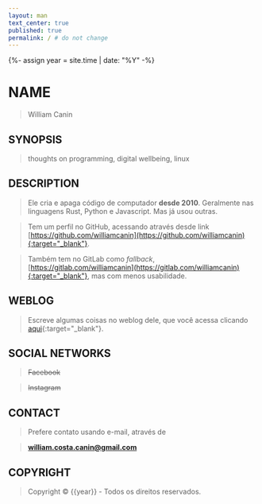 ```yaml
---
layout: man
text_center: true
published: true
permalink: / # do not change
---
```


{%- assign year = site.time | date: "%Y" -%}

# NAME

> William Canin

## SYNOPSIS

> thoughts on programming, digital wellbeing, linux

## DESCRIPTION

> Ele cria e apaga código de computador **desde 2010**. Geralmente nas linguagens Rust, Python e Javascript. Mas já usou outras.

> Tem um perfil no GitHub, acessando através desde link [https://github.com/williamcanin](https://github.com/williamcanin){:target="_blank"}.

> Também tem no GitLab como *fallback*, [https://gitlab.com/williamcanin](https://gitlab.com/williamcanin){:target="_blank"}, mas com menos usabilidade.

<!-- > O currículo você pode obter [aqui](#){:target="_blank"}. -->

## WEBLOG

> Escreve algumas coisas no weblog dele, que você acessa clicando [aqui](https://williamcanin.github.io/blog){:target="_blank"}.

## SOCIAL NETWORKS

> ~~Facebook~~

> ~~Instagram~~

## CONTACT

> Prefere contato usando e-mail, através de

> **william.costa.canin@gmail.com**

## COPYRIGHT

> Copyright &copy; {{year}} - Todos os direitos reservados.

<!-- ## SEE ALSO

> Momentos de lazer em [pixels](https://williamcanin.github.io/pixels){:target="_blank"}. -->








<!--  OLD {% assign age = site.time | date: '%Y' | minus: 1988 %}

**Hey, guy!**

Bem-vindo à casa de Internet de "William Canin". (Este sou eu!)

Me considero um praticante autodidata de algumas ferramentas de desenvolvimento/programação. Eu escrevo ocasionalmente no meu [weblog]({{site.url}}{{site.baseurl}}/blog/).

Confira meu último post, {% for last_post in site.posts limit:1 %}
"<a href="{{site.url}}{{site.baseurl}}{{last_post.url}}">{{last_post.title}}</a>". {% endfor %}

Meu sistema operacional é Linux, através da distribuição [Arch Linux](https://github.com/williamcanin/my-archlinux/blob/main/README.md){:target="_blank"}, porem, já provei o sabor de outras.

Tenho uma relação de idas e vindas com a maioria das linguagens de programação, mas eu encontrei casas felizes em [Python](https://python.org/){:target="_blank"} e [Rust](https://www.rust-lang.org/){:target="_blank"}.

Você pode ver uma lista de meus [projetos](https://github.com/williamcanin){:target="_blank"} na minha página do GitHub. É provável que alguns esteja `out-of-date` e eu deveria corrigir isso...algum dia talvez.

{:.socials_terminal}
Mais alguma coisa...? Oh sim, se você quer saber minhas redes sociais ATIVAS, apenas digite o comando "**socials**" aqui. Até breve.

{:.socials_no_terminal}
Mais alguma coisa...? Oh sim, se você quer saber minhas redes sociais ATIVAS, elas são essas: -->